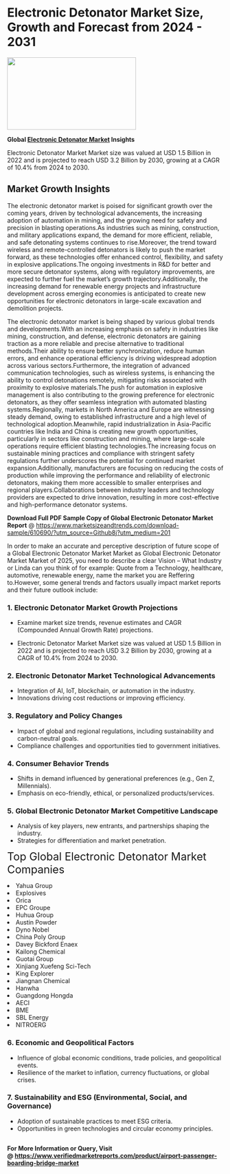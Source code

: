 <H1>Electronic Detonator Market Size, Growth and Forecast from 2024 - 2031</H1><img class="aligncenter size-medium wp-image-584254" src="https://thirdeyenews.in/wp-content/uploads/2024/09/Global-Market-Research-300x168.jpeg" alt="" width="300" height="168" /><p><strong>Global&nbsp;<a href="https://www.marketsizeandtrends.com/download-sample/610690/?utm_source=Github8j?utm_medium=201">Electronic Detonator Market</a> Insights</strong></p><p>Electronic Detonator Market Market size was valued at USD 1.5 Billion in 2022 and is projected to reach USD 3.2 Billion by 2030, growing at a CAGR of 10.4% from 2024 to 2030.</p><p><h2>Market Growth Insights</h2> <p>The electronic detonator market is poised for significant growth over the coming years, driven by technological advancements, the increasing adoption of automation in mining, and the growing need for safety and precision in blasting operations.As industries such as mining, construction, and military applications expand, the demand for more efficient, reliable, and safe detonating systems continues to rise.Moreover, the trend toward wireless and remote-controlled detonators is likely to push the market forward, as these technologies offer enhanced control, flexibility, and safety in explosive applications.The ongoing investments in R&D for better and more secure detonator systems, along with regulatory improvements, are expected to further fuel the market’s growth trajectory.Additionally, the increasing demand for renewable energy projects and infrastructure development across emerging economies is anticipated to create new opportunities for electronic detonators in large-scale excavation and demolition projects.</p> <p>The electronic detonator market is being shaped by various global trends and developments.With an increasing emphasis on safety in industries like mining, construction, and defense, electronic detonators are gaining traction as a more reliable and precise alternative to traditional methods.Their ability to ensure better synchronization, reduce human errors, and enhance operational efficiency is driving widespread adoption across various sectors.Furthermore, the integration of advanced communication technologies, such as wireless systems, is enhancing the ability to control detonations remotely, mitigating risks associated with proximity to explosive materials.The push for automation in explosive management is also contributing to the growing preference for electronic detonators, as they offer seamless integration with automated blasting systems.Regionally, markets in North America and Europe are witnessing steady demand, owing to established infrastructure and a high level of technological adoption.Meanwhile, rapid industrialization in Asia-Pacific countries like India and China is creating new growth opportunities, particularly in sectors like construction and mining, where large-scale operations require efficient blasting technologies.The increasing focus on sustainable mining practices and compliance with stringent safety regulations further underscores the potential for continued market expansion.Additionally, manufacturers are focusing on reducing the costs of production while improving the performance and reliability of electronic detonators, making them more accessible to smaller enterprises and regional players.Collaborations between industry leaders and technology providers are expected to drive innovation, resulting in more cost-effective and high-performance detonator systems.<p><span class=""><strong>Download Full PDF Sample Copy of Global Electronic Detonator Market Report</strong> @ <a href="https://www.marketsizeandtrends.com/download-sample/610690/?utm_source=Github8j?utm_medium=201" target="_blank">https://www.marketsizeandtrends.com/download-sample/610690/?utm_source=Github8j?utm_medium=201</a></span></p><p>In order to make an accurate and perceptive description of future scope of a Global&nbsp;Electronic Detonator Market Market as Global&nbsp;Electronic Detonator Market Market of 2025, you need to describe a clear Vision &ndash; What Industry or Linda can you think of for example: Quote from a Technology, healthcare, automotive, renewable energy, name the market you are Reffering to.However, some general trends and factors usually impact market reports and their future outlook include:</p><h3>1.&nbsp;<strong>Electronic Detonator Market Growth Projections</strong></h3><ul><li>Examine market size trends, revenue estimates and CAGR (Compounded Annual Growth Rate) projections.</li><li><p>Electronic Detonator Market Market size was valued at USD 1.5 Billion in 2022 and is projected to reach USD 3.2 Billion by 2030, growing at a CAGR of 10.4% from 2024 to 2030.</p></li></ul><h3>2.&nbsp;<strong>Electronic Detonator Market Technological Advancements</strong></h3><ul><li>Integration of AI, IoT, blockchain, or automation in the industry.</li><li>Innovations driving cost reductions or improving efficiency.</li></ul><h3>3.&nbsp;<strong>Regulatory and Policy Changes</strong></h3><ul><li>Impact of global and regional regulations, including sustainability and carbon-neutral goals.</li><li>Compliance challenges and opportunities tied to government initiatives.</li></ul><h3>4.&nbsp;<strong>Consumer Behavior Trends</strong></h3><ul><li>Shifts in demand influenced by generational preferences (e.g., Gen Z, Millennials).</li><li>Emphasis on eco-friendly, ethical, or personalized products/services.</li></ul><h3>5.&nbsp;<strong>Global Electronic Detonator Market Competitive Landscape</strong></h3><ul><li>Analysis of key players, new entrants, and partnerships shaping the industry.</li><li>Strategies for differentiation and market penetration.</li></ul><p data-pm-slice="1 1 []"><span style="color: inherit; font-family: inherit; font-size: 25px;">Top Global Electronic Detonator Market Companies</span></p><div class="" data-test-id=""><p><li>Yahua Group</li><li> Explosives</li><li> Orica</li><li> EPC Groupe</li><li> Huhua Group</li><li> Austin Powder</li><li> Dyno Nobel</li><li> China Poly Group</li><li> Davey Bickford Enaex</li><li> Kailong Chemical</li><li> Guotai Group</li><li> Xinjiang Xuefeng Sci-Tech</li><li> King Explorer</li><li> Jiangnan Chemical</li><li> Hanwha</li><li> Guangdong Hongda</li><li> AECI</li><li> BME</li><li> SBL Energy</li><li> NITROERG</li></p></div><h3>6.&nbsp;<strong>Economic and Geopolitical Factors</strong></h3><ul><li>Influence of global economic conditions, trade policies, and geopolitical events.</li><li>Resilience of the market to inflation, currency fluctuations, or global crises.</li></ul><h3>7.&nbsp;<strong>Sustainability and ESG (Environmental, Social, and Governance)</strong></h3><ul><li>Adoption of sustainable practices to meet ESG criteria.</li><li>Opportunities in green technologies and circular economy principles.</li></ul><h2><strong style="font-size: 14px;">For More Information or Query, Visit @&nbsp;</strong><a style="background-color: #ffffff; font-size: 14px;" href="https://www.marketsizeandtrends.com/report/electronic-detonator-market/" target="_blank">https://www.verifiedmarketreports.com/product/airport-passenger-boarding-bridge-market</a></h2>